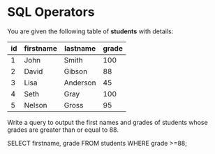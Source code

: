 # SQL Operators

You are given the following table of **students** with details:

|id|firstname|lastname|grade|
|-|-|-|-|
|1|John|Smith|100|
|2|David|Gibson|88|
|3|Lisa|Anderson|45|
|4|Seth|Gray|100|
|5|Nelson|Gross|95|

Write a query to output the first names and grades of students whose grades are greater than or equal to 88.

SELECT firstname, grade
FROM students
WHERE grade >=88;